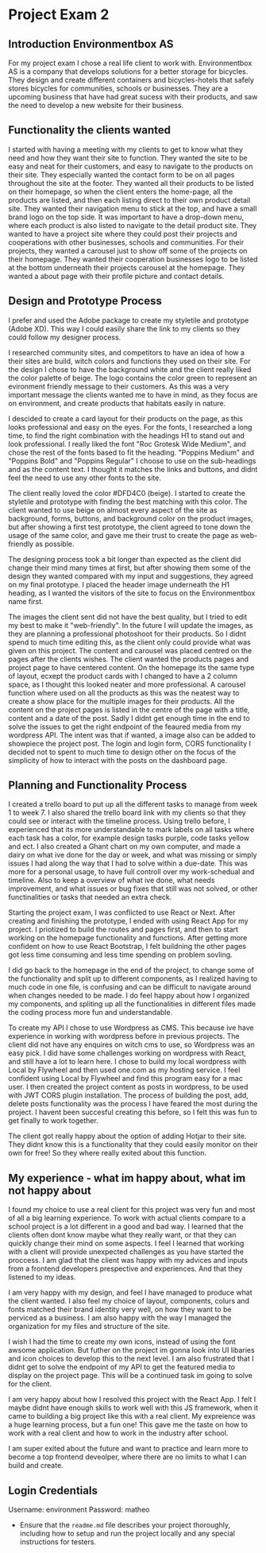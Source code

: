 # Project Exam 2
## Introduction Environmentbox AS
For my project exam I chose a real life client to work with. 
Environmentbox AS is a company that develops solutions for a better storage for bicycles. They design and create different containers and bicycles-hotels that safely stores bicycles for communities, schools or businesses. They are a upcoming business that have had great sucess with their products, and saw the need to develop a new website for their business. 

## Functionality the clients wanted
I started with having a meeting with my clients to get to know what they need and how they want their site to function. 
They wanted the site to be easy and neat for their customers, and easy to navigate to the products on their site. 
They especially wanted the contact form to be on all pages throughout the site at the footer. 
They wanted all their products to be listed on their homepage, so when the client enters the home-page, all the products are listed, and then
each listing direct to their own product detail site.
They wanted their navigation menu to stick at the top, and have a small brand logo on the top side. It was important to have a drop-down menu, where each product is also listed to navigate to the detail product site. 
They wanted to have a project site where they could post their projects and cooperations with other businesses, schools and communities. 
For their projects, they wanted a carousel just to show off some of the projects on their homepage.
They wanted their cooperation businesses logo to be listed at the bottom underneath their projects carousel at the homepage.
They wanted a about page with their profile picture and contact details. 

## Design and Prototype Process
I prefer and used the Adobe package to create my styletile and prototype (Adobe XD). This way I could easily share the link to my clients so they could follow my designer process. 

I researched community sites, and competitors to have an idea of how a their sites are build, witch colors and functions they used on their site. 
For the design I chose to have the background white and the client really liked the color palette of beige. The logo contains the color green to represent an evironment friendly message to their customers. As this was a very important message the clients wanted me to have in mind, as they focus are on environment, and create products that habitats easily in nature. 

I descided to create a card layout for their products on the page, as this looks professional and easy on the eyes. 
For the fonts, I researched a long time, to find the right combination with the headings H1 to stand out and look professional.
I really liked the font "Roc Grotesk Wide Medium", and chose the rest of the fonts based to fit the heading. "Poppins Medium" and "Poppins Bold" and "Poppins Regular" I choose to use on the sub-headings and as the content text. I thought it matches the links and buttons, and didnt feel the need to use any other fonts to the site. 

The client really loved the color #DFD4C0 (beige). I started to create the styletile and prototype with finding the best matching with this color. The client wanted to use beige on almost every aspect of the site as background, forms, buttons, and background color on the product images, but after showing a first test prototype, the client agreed to tone down the usage of the same color, and gave me their trust to create the page as web-friendly as possible. 

The designing process took a bit longer than expected as the client did change their mind many times at first, but after showing them some of the design they wanted compared with my input and suggestions, they agreed on my final prototype.
I placed the header image underneath the H1 heading, as I wanted the visitors of the site to focus on the Environmentbox name first. 

The images the client sent did not have the best quality, but I tried to edit my best to make it "web-friendly". In the future I will update the images, as they are planning a professional photoshoot for their products. So I didnt spend to much time editing this, as the client only could provide what was given on this project. 
The content and carousel was placed centred on the pages after the clients wishes. The client wanted the products pages and project page to have centered content. On the homepage its the same type of layout, ecxept the product cards with I changed to have a 2 column space, as I thought this looked neater and more professional. A carousel function where used on all the products as this was the neatest way to create a show place for the multiple images for their products. 
All the content on the project pages is listed in the centre of the page with a title, content and a date of the post. Sadly I didnt get enough time in the end to solve the issues to get the right endpoint of the feaured media from my wordpress API. The intent was that if wanted, a image also can be added to showpiece the project post. 
The login and login form, CORS functionality I decided not to spent to much time to design other on the focus of the simplicity of how to interact with the posts on the dashboard page. 


## Planning and Functionality Process
I created a trello board to put up all the different tasks to manage from week 1 to week 7. I also shared the trello board link with my clients so that they could see or interact with the timeline process. Using trello before, I experienced that its more understandable to mark labels on all tasks where each task has a color, for example design tasks purple, code tasks yellow and ect. 
I also created a Ghant chart on my own computer, and made a dairy on what ive done for the day or week, and what was missing or simply issues I had along the way that I had to solve within a due-date. This was more for a personal usage, to have full controll over my work-schedual and timeline. 
Also to keep a overview of what ive done, what needs improvement, and what issues or bug fixes that still was not solved, or other functinalities or tasks that needed an extra check. 

Starting the project exam, I was conflicted to use React or Next. After creating and finishing the prototype, I ended with using React App for my project. I priotized to build the routes and pages first, and then to start working on the homepage functionality and functions. After getting more confident on how to use React Bootstrap, I felt buildning the other pages got less time consuming and less time spending on problem sovling. 

I did go back to the homepage in the end of the project, to change some of the functionality and split up to different components, as I realized having to much code in one file, is confusing and can be difficult to navigate around when changes needed to be made. 
I do feel happy about how I organized my components, and spliting up all the functionalities in different files made the coding process more fun and understandable. 

To create my API I chose to use Wordpress as CMS. This because ive have experience in working with wordpress before in previous projects. 
The client did not have any enquires on witch cms to use, so Wordpress was an easy pick. 
I did have some challenges working on wordpress with React, and still have a lot to learn here. 
I chose to build my local wordpress with Local by Flywheel and then used one.com as my hosting service. I feel confident using Local by Flywheel and find this program easy for a mac user. 
I then created the project content as posts in wordpress, to be used with JWT CORS plugin installation. 
The process of building the post, add, delete posts functionality was the process I have feared the most during the project. I havent been succesful creating this before, so I felt this was fun to get finally to work together. 

The client got really happy about the option of adding Hotjar to their site. They didnt know this is a functionality that they could easily monitor on their own for free! So they where really exited about this function. 


## My experience - what im happy about, what im not happy about
I found my choice to use a real client for this project was very fun and most of all a big learning experience. To work with actual clients compare to a school project is a lot different in a good and bad way. I learned that the clients often dont know maybe what they really want, or that they can quickly change their mind on some aspects. I feel I learned that working with a client will provide unexpected challenges as you have started the proccess. I am glad that the client was happy with my advices and inputs from a frontend developers prespective and experiences. And that they listened to my ideas. 

I am very happy with my design, and feel I have managed to produce what the client wanted. I also feel my choice of layout, components, colurs and fonts matched their brand identity very well, on how they want to be perviced as a business. 
I am also happy with the way I managed the organization for my files and structure of the site. 

I wish I had the time to create my own icons, instead of using the font awsome application. But futher on the project im gonna look into UI libaries and icon choices to develop this to the next level. I am also frustrated that I didnt get to solve the endpoint of my API to get the featured media to display on the project page. This will be a continued task im going to solve for the client.

I am very happy about how I resolved this project with the React App. I felt I maybe didnt have enough skills to work well with this JS framework, when it came to building a big project like this with a real client. My expreience was a huge learning process, but a fun one! 
This gave me the taste on how to work with a real client and how to work in the industry after school. 

I am super exited about the future and want to practice and learn more to become a top frontend deveolper, where there are no limits to what I can build and create. 


## Login Credentials
Username: environment
Password: matheo


- Ensure that the `readme.md` file describes your project thoroughly, including how to setup and run the project locally and any special instructions for testers.

